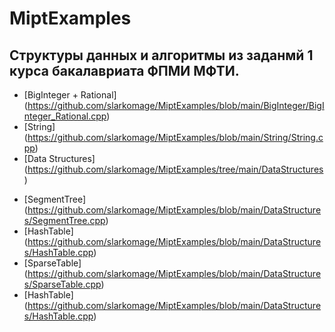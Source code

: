 # MiptExamples
## Структуры данных и алгоритмы из заданмй 1 курса бакалавриата ФПМИ МФТИ.
* [BigInteger + Rational] (https://github.com/slarkomage/MiptExamples/blob/main/BigInteger/BigInteger_Rational.cpp)
* [String] (https://github.com/slarkomage/MiptExamples/blob/main/String/String.cpp)
* [Data Structures] (https://github.com/slarkomage/MiptExamples/tree/main/DataStructures) 
+ [SegmentTree] (https://github.com/slarkomage/MiptExamples/blob/main/DataStructures/SegmentTree.cpp)
+ [HashTable] (https://github.com/slarkomage/MiptExamples/blob/main/DataStructures/HashTable.cpp)
+ [SparseTable] (https://github.com/slarkomage/MiptExamples/blob/main/DataStructures/SparseTable.cpp)
+ [HashTable] (https://github.com/slarkomage/MiptExamples/blob/main/DataStructures/HashTable.cpp)
